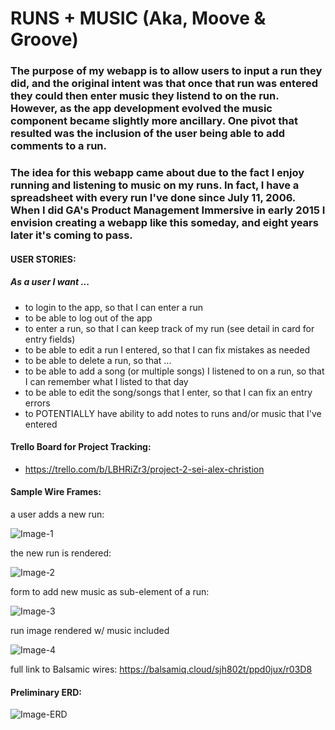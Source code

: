 # RUNS + MUSIC (Aka, Moove & Groove)

### The purpose of my webapp is to allow users to input a run they did, and the original intent was that once that run was entered they could then enter music they listend to on the run. However, as the app development evolved the music component became slightly more ancillary. One pivot that resulted was the inclusion of the user being able to add comments to a run. 

### The idea for this webapp came about due to the fact I enjoy running and listening to music on my runs. In fact, I have a spreadsheet with every run I've done since July 11, 2006. When I did GA's Product Management Immersive in early 2015 I envision creating a webapp like this someday, and eight years later it's coming to pass. 

#### USER STORIES:
##### As a user I want ...
- to login to the app, so that I can enter a run
- to be able to log out of the app
- to enter a run, so that I can keep track of my run (see detail in card for entry fields)
- to be able to edit a run I entered, so that I can fix mistakes as needed
- to be able to delete a run, so that ...
- to be able to add a song (or multiple songs) I listened to on a run, so that I can remember what I listed to that day
- to be able to edit the song/songs that I enter, so that I can fix an entry errors
- to POTENTIALLY have ability to add notes to runs and/or music that I've entered

#### Trello Board for Project Tracking: 
- https://trello.com/b/LBHRiZr3/project-2-sei-alex-christion

#### Sample Wire Frames: 

a user adds a new run: 

![Image-1](https://i.imgur.com/FM1ube4.png)

the new run is rendered: 

![Image-2](https://i.imgur.com/BNAU1wi.png)

form to add new music as sub-element of a run: 

![Image-3](https://i.imgur.com/Tn3fOP5.png)

run image rendered w/ music included

![Image-4](https://i.imgur.com/zGEWhl8.png)

full link to Balsamic wires: https://balsamiq.cloud/sjh802t/ppd0jux/r03D8

#### Preliminary ERD: 

![Image-ERD](https://i.imgur.com/C5r4JSK.png)